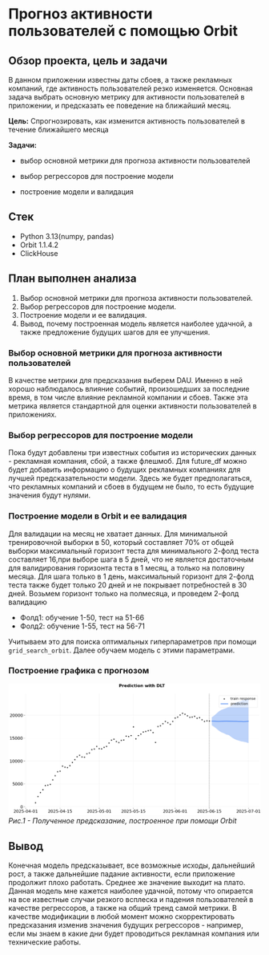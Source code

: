 # Прогноз активности пользователей с помощью Orbit 


## Обзор проекта, цель и задачи

В данном приложении известны даты сбоев, а также рекламных компаний, где активность пользователей резко изменяется. Основная задача выбрать основную метрику для активности пользователей в приложении, и предсказать ее поведение на ближайший месяц. 

**Цель:** Спрогнозировать, как изменится активность пользователей в течение ближайшего месяца

**Задачи:**  

- выбор основной метрики для прогноза активности пользователей

- выбор регрессоров для построение модели

- построение модели и валидация 


## Стек 

- Python 3.13(numpy, pandas)
- Orbit 1.1.4.2
- ClickHouse


## План выполнен анализа

1. Выбор основной метрики для прогноза активности пользователей.
2. Выбор регрессоров для построение модели.
3. Построение модели и ее валидация.
4. Вывод, почему построенная модель является наиболее удачной, а также предложение будущих шагов для ее улучшения.

### Выбор основной метрики для прогноза активности пользователей

В качестве метрики для предсказания выберем DAU. Именно в ней хорошо наблюдалось влияние событий, произошедших за последние время, в том числе влияние рекламной компании и сбоев. Также эта метрика является стандартной для оценки активности пользователей в приложениях.

### Выбор регрессоров для построение модели

Пока будут добавлены три известных события из исторических данных - рекламная компания, сбой, а также флешмоб. Для future_df можно будет добавить информацию о будущих рекламных компаниях для лучшей предсказательности модели. Здесь же будет предполагаться, что рекламных компаний и сбоев в будущем не было, то есть будущие значения будут нулями.

### Построение модели в Orbit и ее валидация

Для валидации на месяц не хватает данных. Для минимальной тренировочной выборки в 50, который составляет 70% от общей выборки максимальный горизонт теста для минимального 2-фолд теста составляет 16,при выборе шага в 5 дней, что не является достаточным для валидирования горизонта теста в 1 месяц, а только на половину месяца. Для шага только в 1 день, максимальный горизонт для 2-фолд теста также будет только 20 дней и не покрывает потребностей в 30 дней. Возьмем горизонт только на полмесяца, и проведем 2-фолд валидацию
* Фолд1: обучение 1-50, тест на 51-66
* Фолд2: обучение 1-55, тест на 56-71

Учитываем это для поиска оптимальных гиперпараметров при помощи `grid_search_orbit`. Далее обучаем модель с этими параметрами.

### Построение графика с прогнозом 

![Prediction](https://github.com/v-makarov-code/forecasting-metrics/blob/main/dlt_prediction.png)
*Рис.1 - Полученное предсказание, построенное при помощи Orbit*

## Вывод 

Конечная модель предсказывает, все возможные исходы, дальнейший рост, а также дальнейшие падание активности, если приложение продолжит плохо работать. Среднее же значение выходит на плато. Данная модель мне кажется наиболее удачной, потому что опирается на все известные случаи резкого всплеска и падения пользователей в качестве регрессоров, а также на общий тренд самой метрики. В качестве модификации в любой момент можно скорректировать предсказания изменив значения будущих регрессоров - например, если мы знаем в какие дни будет проводиться рекламная компания или технические работы.




